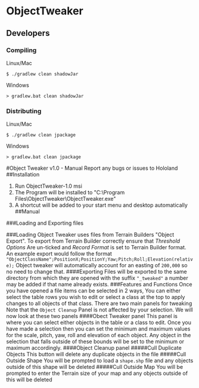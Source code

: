 # ObjectTweaker

## Developers

### Compiling
Linux/Mac
```shell script
$ ./gradlew clean shadowJar
```


Windows
```shell script
> gradlew.bat clean shadowJar
```



### Distributing
Linux/Mac
```shell script
$ ./gradlew clean jpackage
```
Windows
```shell script
> gradlew.bat clean jpackage
```


#Object Tweaker v1.0 - Manual
Report any bugs or issues to Hololand
##Installation
1. Run ObjectTweaker-1.0 msi
2. The Program will be installed to "C:\Program Files\ObjectTweaker\ObjectTweaker.exe"
3. A shortcut will be added to your start menu and desktop automatically
##Manual

###Loading and Exporting files

###Loading
Object Tweaker uses files from Terrain Builders "Object Export". To export from Terrain Builder correctly
ensure that *Threshold Options* Are un-ticked and *Record Format* is set to Terrain Builder format. An 
example export would follow the format
 `"ObjectClassName";PositionX;PositionY;Yaw;Pitch;Roll;Elevation(relative);` 
 Object tweaker will automatically account for an easting of `200,000` so no need to change that.
####Exporting
 Files will be exported to the same directory from which they are opened with the suffix `"_tweaked"` a number may 
 be added if that name already exists.
###Features and Functions
Once you have opened a file items can be selected in 2 ways, You can either select the table rows you wish to edit
or select a class at the top to apply changes to all objects of that class. There are two main panels for tweaking
Note that the `Object Cleanup` Panel is not affected by your selection. We will now look at these two panels
####Obect Tweaker panel
This panel is where you can select either objects in the table or a class to edit. Once you have made a selection 
then you can set the minimum and maximum values for the scale, pitch, yaw, roll and elevation of each object. Any
object in the selection that falls outside of these bounds will be set to the minimum or maximum accordingly.
####Object Cleanup panel
#####Cull Duplicate Objects
This button will delete any duplicate objects in the file
#####Cull Outside Shape
You will be prompted to load a `shape.shp` file and any objects outside of this shape will be deleted
#####Cull Outside Map
You will be prompted to enter the Terrain size of your map and any objects outside of this will be deleted
